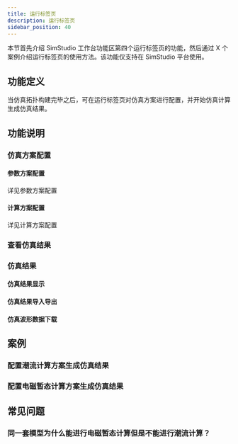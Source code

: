 ```yaml
---
title: 运行标签页
description: 运行标签页
sidebar_position: 40
---
```


本节首先介绍 SimStudio 工作台功能区第四个运行标签页的功能，然后通过 X 个案例介绍运行标签页的使用方法。该功能仅支持在 SimStudio 平台使用。

## 功能定义

当仿真拓扑构建完毕之后，可在运行标签页对仿真方案进行配置，并开始仿真计算生成仿真结果。

## 功能说明

### 仿真方案配置

#### 参数方案配置

详见参数方案配置

#### 计算方案配置

详见计算方案配置

### 查看仿真结果

### 仿真结果

#### 仿真结果显示

#### 仿真结果导入导出

#### 仿真波形数据下载

## 案例

### 配置潮流计算方案生成仿真结果

### 配置电磁暂态计算方案生成仿真结果

## 常见问题

### 同一套模型为什么能进行电磁暂态计算但是不能进行潮流计算？